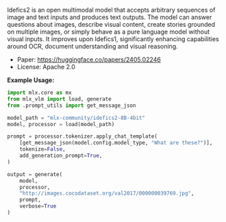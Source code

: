 Idefics2 is an open multimodal model that accepts arbitrary sequences of image and text inputs and produces text outputs. The model can answer questions about images, describe visual content, create stories grounded on multiple images, or simply behave as a pure language model without visual inputs. It improves upon Idefics1, significantly enhancing capabilities around OCR, document understanding and visual reasoning.

- Paper: https://huggingface.co/papers/2405.02246
- License: Apache 2.0

**Example Usage:**

```python
import mlx.core as mx
from mlx_vlm import load, generate
from .prompt_utils import get_message_json

model_path = "mlx-community/idefics2-8B-4bit"
model, processor = load(model_path)

prompt = processor.tokenizer.apply_chat_template(
    [get_message_json(model.config.model_type, "What are these?")],
    tokenize=False,
    add_generation_prompt=True,
)

output = generate(
    model,
    processor,
    "http://images.cocodataset.org/val2017/000000039769.jpg",
    prompt,
    verbose=True
)
```